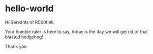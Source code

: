 # hello-world

Hi Servants of R0b0tnik,

Your humble ruler is here to say, today is the day we will get rid of that blasted hedgehog!

Thank you.
